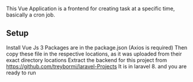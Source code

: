 This Vue Application is a frontend for creating task at a specific time, basically a cron job.

Setup
-------------------
Install Vue Js 3
Packages are in the package.json (Axios is required)
Then copy these file in the respective locations, as it was uploaded from their exact directory locations
Extract the backend for this project from https://github.com/treybormi/laravel-Projects
It is in laravel 8.
and you are ready to run

